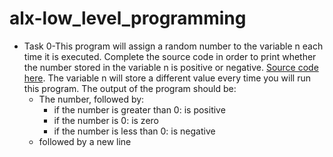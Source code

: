 # alx-low_level_programming

- Task 0-This program will assign a random number to the variable n each time it is executed. Complete the source code in order to print whether the number stored in the variable n is positive or negative. [Source code here](https://github.com/holbertonschool/0x01.c/blob/master/0-positive_or_negative_c). The variable n will store a different value every time you will run this program. The output of the program should be:
	- The number, followed by:
		* if the number is greater than 0: is positive
		* if the number is 0: is zero
		* if the number is less than 0: is negative
	- followed by a new line
